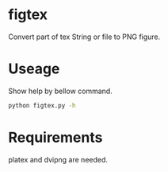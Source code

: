 # figtex

Convert part of tex String or file to PNG figure.

# Useage
Show help by bellow command.

```bash
python figtex.py -h
```

# Requirements
platex and dvipng are needed.
